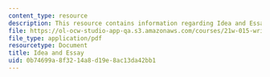 ```yaml
---
content_type: resource
description: This resource contains information regarding Idea and Essay.
file: https://ol-ocw-studio-app-qa.s3.amazonaws.com/courses/21w-015-writing-and-rhetoric-writing-about-sports-fall-2013/0b74699a8f3214a8d19e8ac13da42bb1_MIT21W_015F13_IDEA.pdf
file_type: application/pdf
resourcetype: Document
title: Idea and Essay
uid: 0b74699a-8f32-14a8-d19e-8ac13da42bb1
---
```

